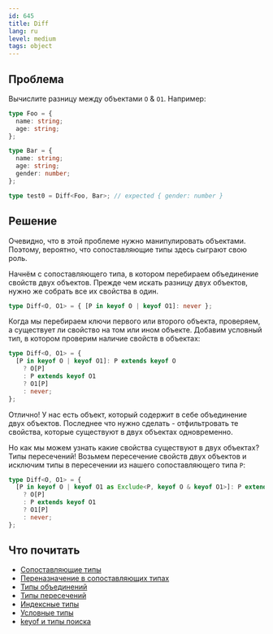 ```yaml
---
id: 645
title: Diff
lang: ru
level: medium
tags: object
---
```


## Проблема

Вычислите разницу между объектами `O` & `O1`.
Например:

```typescript
type Foo = {
  name: string;
  age: string;
};

type Bar = {
  name: string;
  age: string;
  gender: number;
};

type test0 = Diff<Foo, Bar>; // expected { gender: number }
```

## Решение

Очевидно, что в этой проблеме нужно манипулировать объектами.
Поэтому, вероятно, что сопоставляющие типы здесь сыграют свою роль.

Начнём с сопоставляющего типа, в котором перебираем объединение свойств двух объектов.
Прежде чем искать разницу двух объектов, нужно же собрать все их свойства в один.

```typescript
type Diff<O, O1> = { [P in keyof O | keyof O1]: never };
```

Когда мы перебираем ключи первого или второго объекта, проверяем, а существует ли свойство на том или ином объекте.
Добавим условный тип, в котором проверим наличие свойств в объектах:

```typescript
type Diff<O, O1> = {
  [P in keyof O | keyof O1]: P extends keyof O
    ? O[P]
    : P extends keyof O1
    ? O1[P]
    : never;
};
```

Отлично!
У нас есть объект, который содержит в себе объединение двух объектов.
Последнее что нужно сделать - отфильтровать те свойства, которые существуют в двух объектах одновременно.

Но как мы можем узнать какие свойства существуют в двух объектах?
Типы пересечений!
Возьмем пересечение свойств двух объектов и исключим типы в пересечении из нашего сопоставляющего типа `P`:

```typescript
type Diff<O, O1> = {
  [P in keyof O | keyof O1 as Exclude<P, keyof O & keyof O1>]: P extends keyof O
    ? O[P]
    : P extends keyof O1
    ? O1[P]
    : never;
};
```

## Что почитать

- [Сопоставляющие типы](https://www.typescriptlang.org/docs/handbook/2/mapped-types.html)
- [Переназначение в сопоставляющих типах](https://www.typescriptlang.org/docs/handbook/release-notes/typescript-4-1.html#key-remapping-in-mapped-types)
- [Типы объединений](https://www.typescriptlang.org/docs/handbook/2/everyday-types.html#union-types)
- [Типы пересечений](https://www.typescriptlang.org/docs/handbook/2/objects.html#intersection-types)
- [Индексные типы](https://www.typescriptlang.org/docs/handbook/2/indexed-access-types.html)
- [Условные типы](https://www.typescriptlang.org/docs/handbook/2/conditional-types.html)
- [keyof и типы поиска](https://www.typescriptlang.org/docs/handbook/release-notes/typescript-2-1.html#keyof-and-lookup-types)
